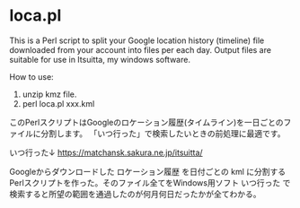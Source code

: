 # loca.pl

This is a Perl script to split your Google location history (timeline)
file downloaded from your account into files per each day.
Output files are suitable for use in Itsuitta, my windows software.

How to use:
1. unzip kmz file.
2. perl loca.pl xxx.kml


このPerlスクリプトはGoogleのロケーション履歴(タイムライン)を一日ごとのファイルに分割します。
「いつ行った」で検索したいときの前処理に最適です。

いつ行った↓
https://matchansk.sakura.ne.jp/itsuitta/

Googleからダウンロードした ロケーション履歴 を日付ごとの kml に分割するPerlスクリプトを作った。そのファイル全てをWindows用ソフト いつ行った で検索すると所望の範囲を通過したのが何月何日だったかが全てわかる。
